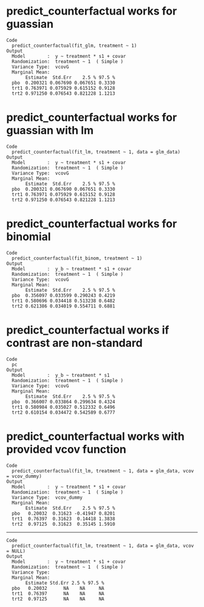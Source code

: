 # predict_counterfactual works for guassian

    Code
      predict_counterfactual(fit_glm, treatment ~ 1)
    Output
      Model        :  y ~ treatment * s1 + covar 
      Randomization:  treatment ~ 1  ( Simple )
      Variance Type:  vcovG 
      Marginal Mean: 
           Estimate  Std.Err    2.5 % 97.5 %
      pbo  0.200321 0.067690 0.067651 0.3330
      trt1 0.763971 0.075929 0.615152 0.9128
      trt2 0.971250 0.076543 0.821228 1.1213

# predict_counterfactual works for guassian with lm

    Code
      predict_counterfactual(fit_lm, treatment ~ 1, data = glm_data)
    Output
      Model        :  y ~ treatment * s1 + covar 
      Randomization:  treatment ~ 1  ( Simple )
      Variance Type:  vcovG 
      Marginal Mean: 
           Estimate  Std.Err    2.5 % 97.5 %
      pbo  0.200321 0.067690 0.067651 0.3330
      trt1 0.763971 0.075929 0.615152 0.9128
      trt2 0.971250 0.076543 0.821228 1.1213

# predict_counterfactual works for binomial

    Code
      predict_counterfactual(fit_binom, treatment ~ 1)
    Output
      Model        :  y_b ~ treatment * s1 + covar 
      Randomization:  treatment ~ 1  ( Simple )
      Variance Type:  vcovG 
      Marginal Mean: 
           Estimate  Std.Err    2.5 % 97.5 %
      pbo  0.356097 0.033599 0.290243 0.4219
      trt1 0.580696 0.034418 0.513238 0.6482
      trt2 0.621386 0.034019 0.554711 0.6881

# predict_counterfactual works if contrast are non-standard

    Code
      pc
    Output
      Model        :  y_b ~ treatment * s1 
      Randomization:  treatment ~ 1  ( Simple )
      Variance Type:  vcovG 
      Marginal Mean: 
           Estimate  Std.Err    2.5 % 97.5 %
      pbo  0.366007 0.033864 0.299634 0.4324
      trt1 0.580984 0.035027 0.512332 0.6496
      trt2 0.610154 0.034472 0.542589 0.6777

# predict_counterfactual works with provided vcov function

    Code
      predict_counterfactual(fit_lm, treatment ~ 1, data = glm_data, vcov = vcov_dummy)
    Output
      Model        :  y ~ treatment * s1 + covar 
      Randomization:  treatment ~ 1  ( Simple )
      Variance Type:  vcov_dummy  
      Marginal Mean: 
           Estimate  Std.Err    2.5 % 97.5 %
      pbo   0.20032  0.31623 -0.41947 0.8201
      trt1  0.76397  0.31623  0.14418 1.3838
      trt2  0.97125  0.31623  0.35145 1.5910

---

    Code
      predict_counterfactual(fit_lm, treatment ~ 1, data = glm_data, vcov = NULL)
    Output
      Model        :  y ~ treatment * s1 + covar 
      Randomization:  treatment ~ 1  ( Simple )
      Variance Type:  
      Marginal Mean: 
           Estimate Std.Err 2.5 % 97.5 %
      pbo   0.20032      NA    NA     NA
      trt1  0.76397      NA    NA     NA
      trt2  0.97125      NA    NA     NA

